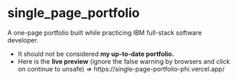 # single_page_portfolio
A one-page portfolio built while practicing IBM full-stack software developer.
<ul>
<li>It should not be considered <b>my up-to-date portfolio.</b></li>
<li>Here is the <b>live preview</b> (ignore the false warning by browsers and click on continue to unsafe) => https://single-page-portfolio-phi.vercel.app/</li>
</ul>
